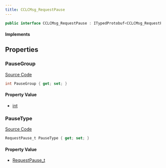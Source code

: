 ```yaml
---
title: CCLCMsg_RequestPause
---
```


```csharp
public interface CCLCMsg_RequestPause : ITypedProtobuf<CCLCMsg_RequestPause>, INativeHandle, INetMessage<CCLCMsg_RequestPause>, IDisposable
```

#### Implements

## Properties

### PauseGroup

[Source Code](https://github.com/swiftly-solution/swiftlys2/blob/beta/managed/src/SwiftlyS2.Generated/Protobufs/Interfaces/CCLCMsg_RequestPause.cs#L21)

```csharp
int PauseGroup { get; set; }
```

#### Property Value

- [int](https://learn.microsoft.com/dotnet/api/system.int32)

### PauseType

[Source Code](https://github.com/swiftly-solution/swiftlys2/blob/beta/managed/src/SwiftlyS2.Generated/Protobufs/Interfaces/CCLCMsg_RequestPause.cs#L18)

```csharp
RequestPause_t PauseType { get; set; }
```

#### Property Value

- [RequestPause_t](/docs/api/shared/protobufdefinitions/requestpause_t)

